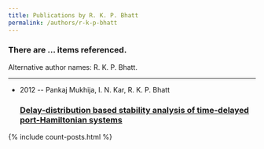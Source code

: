 ```yaml
---
title: Publications by R. K. P. Bhatt
permalink: /authors/r-k-p-bhatt
---
```


<h3 id="number-posts">There are ... items referenced.</h3>
<p id='info-authors'>Alternative author names: R. K. P. Bhatt.</p>
<hr />
<ul class="post-list">
<li><span class='post-meta'>2012 -- Pankaj Mukhija, I. N. Kar, R. K. P. Bhatt</span><h3><a class='post-link' href="{{ site.baseurl }}/delay-distribution-based-stability-analysis-of-time-delayed-port-hamiltonian-systems">Delay-distribution based stability analysis of time-delayed port-Hamiltonian systems</a></h3></li>

</ul>
{% include count-posts.html %}
